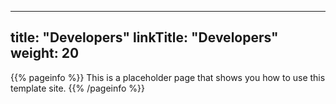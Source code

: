 
---
title: "Developers"
linkTitle: "Developers"
weight: 20
---

{{% pageinfo %}}
This is a placeholder page that shows you how to use this template site.
{{% /pageinfo %}}

